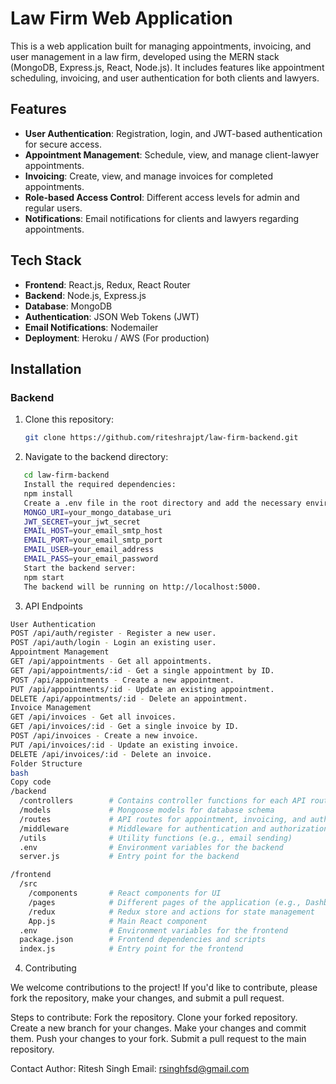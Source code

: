 # Law Firm Web Application

This is a web application built for managing appointments, invoicing, and user management in a law firm, developed using the MERN stack (MongoDB, Express.js, React, Node.js). It includes features like appointment scheduling, invoicing, and user authentication for both clients and lawyers.

## Features

- **User Authentication**: Registration, login, and JWT-based authentication for secure access.
- **Appointment Management**: Schedule, view, and manage client-lawyer appointments.
- **Invoicing**: Create, view, and manage invoices for completed appointments.
- **Role-based Access Control**: Different access levels for admin and regular users.
- **Notifications**: Email notifications for clients and lawyers regarding appointments.

## Tech Stack

- **Frontend**: React.js, Redux, React Router
- **Backend**: Node.js, Express.js
- **Database**: MongoDB
- **Authentication**: JSON Web Tokens (JWT)
- **Email Notifications**: Nodemailer
- **Deployment**: Heroku / AWS (For production)

## Installation

### Backend

1. Clone this repository:

   ```bash
   git clone https://github.com/riteshrajpt/law-firm-backend.git
2. Navigate to the backend directory:

```bash
   cd law-firm-backend
   Install the required dependencies:
   npm install
   Create a .env file in the root directory and add the necessary environment variables, such as:
   MONGO_URI=your_mongo_database_uri
   JWT_SECRET=your_jwt_secret
   EMAIL_HOST=your_email_smtp_host
   EMAIL_PORT=your_email_smtp_port
   EMAIL_USER=your_email_address
   EMAIL_PASS=your_email_password
   Start the backend server:
   npm start
   The backend will be running on http://localhost:5000.

```
3. API Endpoints
```bash
User Authentication
POST /api/auth/register - Register a new user.
POST /api/auth/login - Login an existing user.
Appointment Management
GET /api/appointments - Get all appointments.
GET /api/appointments/:id - Get a single appointment by ID.
POST /api/appointments - Create a new appointment.
PUT /api/appointments/:id - Update an existing appointment.
DELETE /api/appointments/:id - Delete an appointment.
Invoice Management
GET /api/invoices - Get all invoices.
GET /api/invoices/:id - Get a single invoice by ID.
POST /api/invoices - Create a new invoice.
PUT /api/invoices/:id - Update an existing invoice.
DELETE /api/invoices/:id - Delete an invoice.
Folder Structure
bash
Copy code
/backend
  /controllers        # Contains controller functions for each API route
  /models             # Mongoose models for database schema
  /routes             # API routes for appointment, invoicing, and auth
  /middleware         # Middleware for authentication and authorization
  /utils              # Utility functions (e.g., email sending)
  .env                # Environment variables for the backend
  server.js           # Entry point for the backend

/frontend
  /src
    /components       # React components for UI
    /pages            # Different pages of the application (e.g., Dashboard, Login)
    /redux            # Redux store and actions for state management
    App.js            # Main React component
  .env                # Environment variables for the frontend
  package.json        # Frontend dependencies and scripts
  index.js            # Entry point for the frontend
```
4. Contributing

We welcome contributions to the project! If you'd like to contribute, please fork the repository, make your changes, and submit a pull request.

Steps to contribute:
Fork the repository.
Clone your forked repository.
Create a new branch for your changes.
Make your changes and commit them.
Push your changes to your fork.
Submit a pull request to the main repository.


Contact
Author: Ritesh Singh
Email: rsinghfsd@gmail.com
